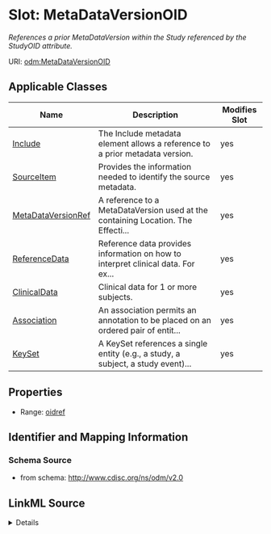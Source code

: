 # Slot: MetaDataVersionOID


_References a prior MetaDataVersion within the Study referenced by the StudyOID attribute._



URI: [odm:MetaDataVersionOID](http://www.cdisc.org/ns/odm/v2.0/MetaDataVersionOID)



<!-- no inheritance hierarchy -->




## Applicable Classes

| Name | Description | Modifies Slot |
| --- | --- | --- |
[Include](Include.md) | The Include metadata element allows a reference to a prior metadata version. |  yes  |
[SourceItem](SourceItem.md) | Provides the information needed to identify the source metadata. |  yes  |
[MetaDataVersionRef](MetaDataVersionRef.md) | A reference to a MetaDataVersion used at the containing Location. The Effecti... |  yes  |
[ReferenceData](ReferenceData.md) | Reference data provides information on how to interpret clinical data. For ex... |  yes  |
[ClinicalData](ClinicalData.md) | Clinical data for 1 or more subjects. |  yes  |
[Association](Association.md) | An association permits an annotation to be placed on an ordered pair of entit... |  yes  |
[KeySet](KeySet.md) | A KeySet references a single entity (e.g., a study, a subject, a study event)... |  yes  |







## Properties

* Range: [oidref](oidref.md)





## Identifier and Mapping Information







### Schema Source


* from schema: http://www.cdisc.org/ns/odm/v2.0




## LinkML Source

<details>
```yaml
name: MetaDataVersionOID
description: References a prior MetaDataVersion within the Study referenced by the
  StudyOID attribute.
from_schema: http://www.cdisc.org/ns/odm/v2.0
rank: 1000
alias: MetaDataVersionOID
domain_of:
- Include
- SourceItem
- MetaDataVersionRef
- ReferenceData
- ClinicalData
- Association
- KeySet
range: oidref

```
</details>